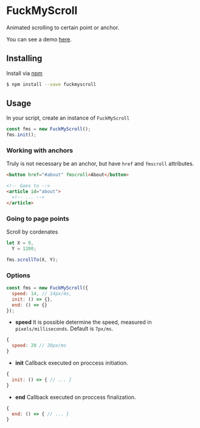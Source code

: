 FuckMyScroll
============
Animated scrolling to certain point or anchor.

You can see a demo [here](http://gabrieljmj.github.io/fuckmyscroll.js/demo.html).

## Installing
Install via [npm](http://npmjs.com/package/fuckmyscroll)
```bash
$ npm install --save fuckmyscroll
```

## Usage
In your script, create an instance of ```FuckMyScroll```
```js
const fms = new FuckMyScroll();
fms.init();
```

### Working with anchors
Truly is not necessary be an anchor, but have ```href``` and ```fmscroll``` attributes.
```html
<button href="#about" fmscroll>About</button>

<!-- Goes to -->
<article id="about">
  <!-- ... -->
</article>
```

### Going to page points
Scroll by cordenates
```js
let X = 0,
  Y = 1200;

fms.scrollTo(X, Y);
```

### Options
```js
const fms = new FuckMyScroll({
  speed: 14, // 14px/ms,
  init: () => {},
  end: () => {}
});
```

* **speed**
It is possible determine the speed, measured in ```pixels/milliseconds```. Default is ```7px/ms```.
```js
{
  speed: 20 // 20px/ms
}
```
* **init**
Callback executed on proccess initiation.
```js
{
  init: () => { // ... }
}
```

* **end**
Callback executed on proccess finalization.
```js
{
  end: () => { // ... }
}
```
